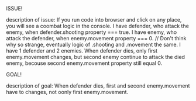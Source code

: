 ISSUE!

description of issue:
If you run code into browser and click on any place, you will see a coombat logic in the console. 
I have defender, who attack the enemy, when defender.shooting property === true. 
I have enemy, who attack the defender, when enemy.movement property === 0. // Don't think why so strange, eventually logic of .shooting and .movement the same.
I have 1 defender and 2 enemies. When defender dies, only first enemy.movement changes, but second enemy continue to attack the died enemy, becouse second enemy.movement property still equal 0.

GOAL!

description of goal:
When defender dies, first and second enemy.movement have to changes, not oonly first enemy.movement.
